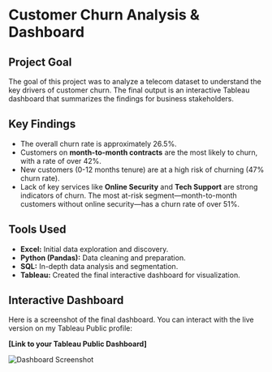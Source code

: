 # Customer Churn Analysis & Dashboard

## Project Goal
The goal of this project was to analyze a telecom dataset to understand the key drivers of customer churn. The final output is an interactive Tableau dashboard that summarizes the findings for business stakeholders.

## Key Findings
* The overall churn rate is approximately 26.5%.
* Customers on **month-to-month contracts** are the most likely to churn, with a rate of over 42%.
* New customers (0-12 months tenure) are at a high risk of churning (47% churn rate).
* Lack of key services like **Online Security** and **Tech Support** are strong indicators of churn. The most at-risk segment—month-to-month customers without online security—has a churn rate of over 51%.

## Tools Used
* **Excel:** Initial data exploration and discovery.
* **Python (Pandas):** Data cleaning and preparation.
* **SQL:** In-depth data analysis and segmentation.
* **Tableau:** Created the final interactive dashboard for visualization.

## Interactive Dashboard

Here is a screenshot of the final dashboard. You can interact with the live version on my Tableau Public profile:

**[Link to your Tableau Public Dashboard]**

![Dashboard Screenshot](link_to_your_screenshot.jpg)
